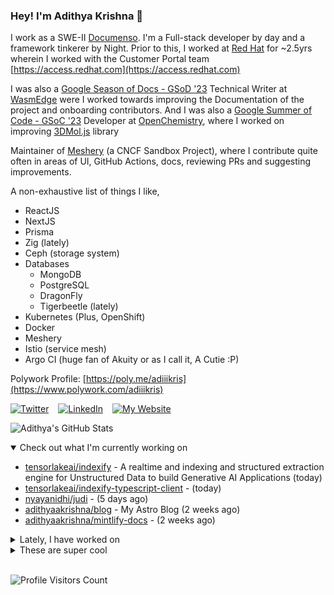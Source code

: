 ### Hey! I'm Adithya Krishna 👋
  
I work as a SWE-II [Documenso](https://documenso.com). I'm a Full-stack developer by day and a framework tinkerer by Night. Prior to this, I worked at [Red Hat](https://redhat.com) for ~2.5yrs wherein I worked with the Customer Portal team [https://access.redhat.com](https://access.redhat.com)

I was also a [Google Season of Docs - GSoD '23](https://developers.google.com/season-of-docs) Technical Writer at [WasmEdge](https://github.com/WasmEdge) were I worked towards improving the Documentation of the project and onboarding contributors. And I was also a [Google Summer of Code - GSoC '23](https://summerofcode.withgoogle.com/) Developer at [OpenChemistry](https://openchemistry.org), where I worked on improving [3DMol.js](https://github.com/3dmol/3Dmol.js) library

Maintainer of [Meshery](https://github.com/meshery) (a CNCF Sandbox Project), where I contribute quite often in areas of UI, GitHub Actions, docs, reviewing PRs and suggesting improvements.

A non-exhaustive list of things I like,

- ReactJS
- NextJS
- Prisma
- Zig (lately)
- Ceph (storage system)
- Databases
  - MongoDB
  - PostgreSQL
  - DragonFly
  - Tigerbeetle (lately)
- Kubernetes (Plus, OpenShift)
- Docker
- Meshery
- Istio (service mesh)
- Argo CI (huge fan of Akuity or as I call it, A Cutie :P)

Polywork Profile: [https://poly.me/adiiikris](https://www.polywork.com/adiiikris)

[![Twitter](https://img.shields.io/badge/-@adii_kris-%231DA1F2?style=for-the-badge&logo=twitter&logoColor=ffffff)](https:/twitter.adikris.in) &ensp;
[![LinkedIn](https://img.shields.io/badge/-Adithya%20Krishna-%230A67C3?style=for-the-badge&logo=linkedin&logoColor=ffffff)](https://linkedin.adikris.in/) &ensp;
[![My Website](https://img.shields.io/badge/-My%20Website-%230A67C3?style=for-the-badge)](https://adikris.in/)



![Adithya's GitHub Stats](https://github-readme-stats.vercel.app/api?username=adithyaakrishna&show_icons=true&hide_border=true&title_color=fff&icon_color=79ff97&text_color=9f9f9f&bg_color=151515)


<details open="true">
  <summary>Check out what I'm currently working on</summary>
  
  - [tensorlakeai/indexify](https://github.com/tensorlakeai/indexify) - A realtime and indexing and structured extraction engine for Unstructured Data to build Generative AI Applications (today)
  - [tensorlakeai/indexify-typescript-client](https://github.com/tensorlakeai/indexify-typescript-client) -  (today)
  - [nyayanidhi/judi](https://github.com/nyayanidhi/judi) -  (5 days ago)
  - [adithyaakrishna/blog](https://github.com/adithyaakrishna/blog) - My Astro Blog (2 weeks ago)
  - [adithyaakrishna/mintlify-docs](https://github.com/adithyaakrishna/mintlify-docs) -  (2 weeks ago)
</details>

<details>
  <summary>Lately, I have worked on</summary>
  
  - [feat: updated tasks and added delete content option](https://github.com/tensorlakeai/indexify/pull/767) on [tensorlakeai/indexify](https://github.com/tensorlakeai/indexify) (1 day ago)
  - [chore: disable pagination for no content](https://github.com/tensorlakeai/indexify/pull/765) on [tensorlakeai/indexify](https://github.com/tensorlakeai/indexify) (2 days ago)
  - [feat: add new extraction policies content page](https://github.com/tensorlakeai/indexify/pull/761) on [tensorlakeai/indexify](https://github.com/tensorlakeai/indexify) (3 days ago)
  - [chore: disable buttons for pagination](https://github.com/tensorlakeai/indexify/pull/760) on [tensorlakeai/indexify](https://github.com/tensorlakeai/indexify) (3 days ago)
  - [chore: fix pagination](https://github.com/tensorlakeai/indexify/pull/757) on [tensorlakeai/indexify](https://github.com/tensorlakeai/indexify) (4 days ago)
</details>

<details>
  <summary>These are super cool</summary>
  
  - [nextui-org/nextui](https://github.com/nextui-org/nextui) - 🚀   Beautiful, fast and modern React UI library. (3 days ago)
  - [reclaimprotocol/reclaim-docs](https://github.com/reclaimprotocol/reclaim-docs) - Reclaim docs (3 days ago)
  - [vercel/swr-site](https://github.com/vercel/swr-site) - The official website for SWR. (1 week ago)
  - [jla524/fromthetensor](https://github.com/jla524/fromthetensor) - From the Tensor to Stable Diffusion, a rough outline for a 9 week course. (1 week ago)
  - [e2b-dev/code-interpreter](https://github.com/e2b-dev/code-interpreter) - Python &amp; JS/TS SDK for adding code interpreting to your AI app  (2 weeks ago)
</details>

<br> 

![Profile Visitors Count](https://profile-counter.glitch.me/adithyaakrishna/count.svg)
